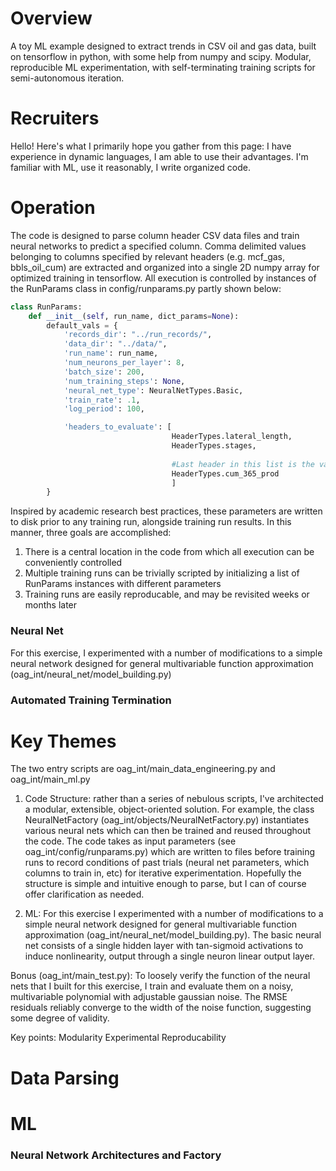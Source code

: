 # Overview

A toy ML example designed to extract trends in CSV oil and gas data, built on tensorflow in python, with some help from numpy and scipy. Modular, reproducible ML experimentation, with self-terminating training scripts for semi-autonomous iteration.

# Recruiters

Hello! Here's what I primarily hope you gather from this page: I have experience in dynamic languages, I am able to use their advantages. I'm familiar with ML, use it reasonably, I write organized code.

# Operation
The code is designed to parse column header CSV data files and train neural networks to predict a specified column. Comma delimited values belonging to columns specified by relevant headers (e.g. mcf_gas, bbls_oil_cum) are extracted and organized into a single 2D numpy array for optimized training in tensorflow. All execution is controlled by instances of the RunParams class in config/runparams.py partly shown below:

```python
class RunParams:
    def __init__(self, run_name, dict_params=None):
        default_vals = {
            'records_dir': "../run_records/",
            'data_dir': "../data/",
            'run_name': run_name,
            'num_neurons_per_layer': 8,
            'batch_size': 200,
            'num_training_steps': None,
            'neural_net_type': NeuralNetTypes.Basic,
            'train_rate': .1,
            'log_period': 100,

            'headers_to_evaluate': [
                                    HeaderTypes.lateral_length,
                                    HeaderTypes.stages,
									
									#Last header in this list is the value to predict
                                    HeaderTypes.cum_365_prod
									]
        }
```

Inspired by academic research best practices, these parameters are written to disk prior to any training run, alongside training run results. In this manner, three goals are accomplished:

1. There is a central location in the code from which all execution can be conveniently controlled
2. Multiple training runs can be trivially scripted by initializing a list of RunParams instances with different parameters
3. Training runs are easily reproducable, and may be revisited weeks or months later


### Neural Net
For this exercise, I experimented with a number of modifications to a simple neural network designed for general multivariable function approximation (oag_int/neural_net/model_building.py)

### Automated Training Termination




# Key Themes


The two entry scripts are oag_int/main_data_engineering.py and oag_int/main_ml.py

1. Code Structure: rather than a series of nebulous scripts, I've architected a modular, extensible, object-oriented solution. For example, the class NeuralNetFactory (oag_int/objects/NeuralNetFactory.py) instantiates various neural nets which can then be trained and reused throughout the code. The code takes as input parameters (see oag_int/config/runparams.py) which are written to files before training runs to record conditions of past trials (neural net parameters, which columns to train in, etc) for iterative experimentation. Hopefully the structure is simple and intuitive enough to parse, but I can of course offer clarification as needed.
   
2. ML: For this exercise I experimented with a number of modifications to a simple neural network designed for general multivariable function approximation (oag_int/neural_net/model_building.py). The basic neural net consists of a single hidden layer with tan-sigmoid activations to induce nonlinearity, output through a single neuron linear output layer.


Bonus (oag_int/main_test.py): To loosely verify the function of the neural nets that I built for this exercise, I train and evaluate them on a noisy, multivariable polynomial with adjustable gaussian noise. The RMSE residuals reliably converge to the width of the noise function, suggesting some degree of validity.

Key points:
Modularity
Experimental Reproducability

# Data Parsing

# ML
### Neural Network Architectures and Factory

